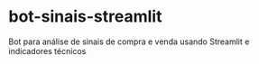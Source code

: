 # bot-sinais-streamlit
Bot para análise de sinais de compra e venda usando Streamlit e indicadores técnicos

